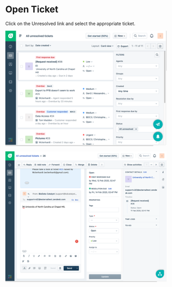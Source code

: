 # Open Ticket

Click on the Unresolved link and select the appropriate ticket.

![](../../.gitbook/assets/screen-shot-2020-02-12-at-3.12.45-pm.png)

![](../../.gitbook/assets/screen-shot-2020-02-12-at-3.15.00-pm.png)

